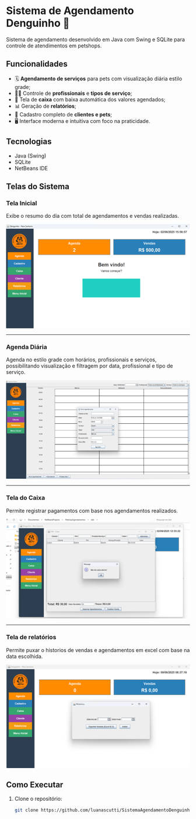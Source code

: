 # Sistema de Agendamento Denguinho 🐶

Sistema de agendamento desenvolvido em Java com Swing e SQLite para controle de atendimentos em petshops.

## Funcionalidades

- 🗓 **Agendamento de serviços** para pets com visualização diária estilo grade;
- 👩‍💼 Controle de **profissionais** e **tipos de serviço**;
- 💸 Tela de **caixa** com baixa automática dos valores agendados;
- 📊 Geração de **relatórios**;
- 📁 Cadastro completo de **clientes e pets**;
- 🖥 Interface moderna e intuitiva com foco na praticidade.

## Tecnologias

- Java (Swing)
- SQLite
- NetBeans IDE

## Telas do Sistema

### Tela Inicial
Exibe o resumo do dia com total de agendamentos e vendas realizadas.

![Tela Inicial](assets/tela-inicial.png)

---

### Agenda Diária
Agenda no estilo grade com horários, profissionais e serviços, possibilitando visualização e filtragem por data, profissional e tipo de serviço.

![Agenda Diária](assets/agenda-diaria.png)

---

### Tela do Caixa
Permite registrar pagamentos com base nos agendamentos realizados.

![Caixa](assets/caixa.png)


---

### Tela de relatórios
Permite puxar o historios de vendas e agendamentos em excel com base na data escolhida.

![relatorios](assets/relatorios.png)



## Como Executar

1. Clone o repositório:
   ```bash
   git clone https://github.com/luanascutti/SistemaAgendamentoDenguinho.git
